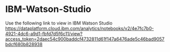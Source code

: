# IBM-Watson-Studio

Use the following link to view in IBM Watson Studio
https://dataplatform.cloud.ibm.com/analytics/notebooks/v2/4e7fc7b0-4921-4dc6-a9d1-fbfd7d5f6c11/view?access_token=2daec54c900baddcf4732811d61f147a6476ade5c46bad9057bdcf680b828938
